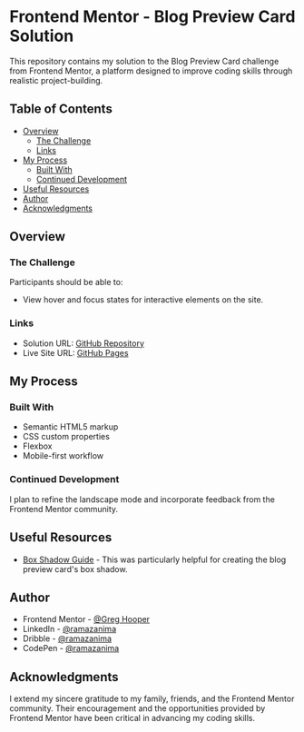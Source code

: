 # Frontend Mentor - Blog Preview Card Solution

This repository contains my solution to the Blog Preview Card challenge from Frontend Mentor, a platform designed to improve coding skills through realistic project-building.

## Table of Contents

- [Overview](#overview)
  - [The Challenge](#the-challenge)
  - [Links](#links)
- [My Process](#my-process)
  - [Built With](#built-with)
  - [Continued Development](#continued-development)
- [Useful Resources](#useful-resources)
- [Author](#author)
- [Acknowledgments](#acknowledgments)

## Overview

### The Challenge

Participants should be able to:

- View hover and focus states for interactive elements on the site.

### Links

- Solution URL: [GitHub Repository](#)
- Live Site URL: [GitHub Pages](#)

## My Process

### Built With

- Semantic HTML5 markup
- CSS custom properties
- Flexbox
- Mobile-first workflow

### Continued Development

I plan to refine the landscape mode and incorporate feedback from the Frontend Mentor community.

## Useful Resources

- [Box Shadow Guide](#) - This was particularly helpful for creating the blog preview card's box shadow.

## Author

- Frontend Mentor - [@Greg Hooper](#)
- LinkedIn - [@ramazanima](#)
- Dribble - [@ramazanima](#)
- CodePen - [@ramazanima](#)

## Acknowledgments

I extend my sincere gratitude to my family, friends, and the Frontend Mentor community. Their encouragement and the opportunities provided by Frontend Mentor have been critical in advancing my coding skills.
